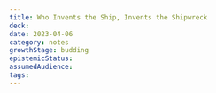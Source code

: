 ```yaml
---
title: Who Invents the Ship, Invents the Shipwreck
deck: 
date: 2023-04-06
category: notes
growthStage: budding
epistemicStatus: 
assumedAudience: 
tags: 
---
```


